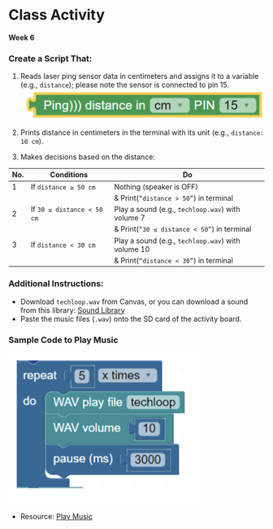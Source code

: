 # Class Activity

**Week 6**

### Create a Script That:
1. Reads laser ping sensor data in centimeters and assigns it to a variable (e.g., `distance`); please note the sensor is connected to pin 15.
![Laser Ping](../../images/book/learning-modules/lab5_pic1.png)

2. Prints distance in centimeters in the terminal with its unit (e.g., `distance: 10 cm`).
3. Makes decisions based on the distance:

| No. | Conditions                | Do                                                                 |
|-----|---------------------------|-------------------------------------------------------------------|
| 1   | If `distance ≥ 50 cm`     | Nothing (speaker is OFF)                                          |
|     |                           | & Print(`“distance > 50”`) in terminal                            |
| 2   | If `30 ≤ distance < 50 cm`| Play a sound (e.g., `techloop.wav`) with volume 7                 |
|     |                           | & Print(`“30 ≤ distance < 50”`) in terminal                       |
| 3   | If `distance < 30 cm`     | Play a sound (e.g., `techloop.wav`) with volume 10                |
|     |                           | & Print(`“distance < 30”`) in terminal                            |

### Additional Instructions:
- Download `techloop.wav` from Canvas, or you can download a sound from this library: [Sound Library](https://learn.parallax.com/support/reference/sound-library)
- Paste the music files (`.wav`) onto the SD card of the activity board.

### Sample Code to Play Music
![Sample Code](../../images/book/learning-modules/lab5_pic2.png)
- Resource: [Play Music](https://learn.parallax.com/support/reference/sound-library)
